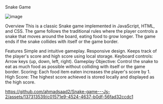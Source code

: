 Snake Game


![image](https://github.com/ahmadsaad2/Snake-game---Js-2/assets/137313539/578badc8-4744-41bf-89dd-18a1811ac744)

Overview
This is a classic Snake game implemented in JavaScript, HTML, and CSS. The game follows the traditional rules where the player controls a snake that moves around the board, eating food to grow longer. The game ends if the snake collides with itself or the game border.

Features
Simple and intuitive gameplay.
Responsive design.
Keeps track of the player's score and high score using local storage.
Keyboard controls: Arrow keys (up, down, left, right).
Gameplay
Objective: Control the snake to eat as much food as possible without colliding with itself or the game border.
Scoring: Each food item eaten increases the player's score by 1.
High Score: The highest score achieved is stored locally and displayed as the high score.

https://github.com/ahmadsaad2/Snake-game---Js-2/assets/137313539/c01571e9-4524-4637-b0df-56fad32ccdc1

